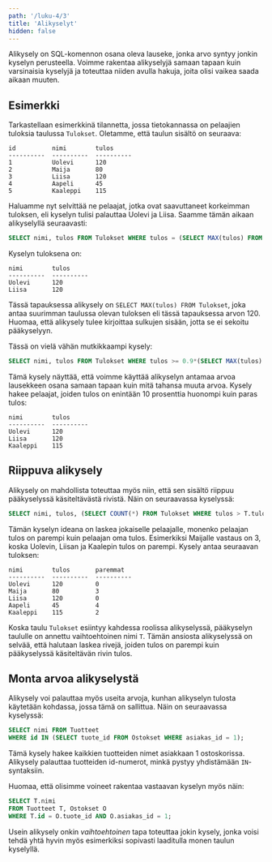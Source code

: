```yaml
---
path: '/luku-4/3'
title: 'Alikyselyt'
hidden: false
---
```


Alikysely on SQL-komennon osana oleva lauseke,
jonka arvo syntyy jonkin kyselyn perusteella.
Voimme rakentaa alikyselyjä samaan tapaan kuin
varsinaisia kyselyjä ja toteuttaa niiden avulla hakuja,
joita olisi vaikea saada aikaan muuten.

## Esimerkki

Tarkastellaan esimerkkinä tilannetta,
jossa tietokannassa on pelaajien tuloksia
taulussa `Tulokset`.
Oletamme, että taulun sisältö on seuraava:

```x
id          nimi        tulos     
----------  ----------  ----------
1           Uolevi      120       
2           Maija       80        
3           Liisa       120       
4           Aapeli      45        
5           Kaaleppi    115    
```

Haluamme nyt selvittää ne pelaajat,
jotka ovat saavuttaneet korkeimman tuloksen,
eli kyselyn tulisi palauttaa Uolevi ja Liisa.
Saamme tämän aikaan alikyselyllä seuraavasti:

```sql
SELECT nimi, tulos FROM Tulokset WHERE tulos = (SELECT MAX(tulos) FROM Tulokset);
```

Kyselyn tuloksena on:

```x
nimi        tulos     
----------  ----------
Uolevi      120       
Liisa       120       
```

Tässä tapauksessa alikysely on `SELECT MAX(tulos) FROM Tulokset`,
joka antaa suurimman taulussa olevan tuloksen
eli tässä tapauksessa arvon 120.
Huomaa, että alikysely tulee kirjoittaa sulkujen sisään,
jotta se ei sekoitu pääkyselyyn.

Tässä on vielä vähän mutkikkaampi kysely:

```sql
SELECT nimi, tulos FROM Tulokset WHERE tulos >= 0.9*(SELECT MAX(tulos) FROM Tulokset);
```

Tämä kysely näyttää, että voimme käyttää alikyselyn antamaa arvoa
lausekkeen osana samaan tapaan kuin mitä tahansa muuta arvoa.
Kysely hakee pelaajat, joiden tulos on enintään 10 prosenttia huonompi
kuin paras tulos:

```x
nimi        tulos     
----------  ----------
Uolevi      120       
Liisa       120       
Kaaleppi    115     
```

## Riippuva alikysely

Alikysely on mahdollista toteuttaa myös niin,
että sen sisältö riippuu pääkyselyssä käsiteltävästä rivistä.
Näin on seuraavassa kyselyssä:

```sql
SELECT nimi, tulos, (SELECT COUNT(*) FROM Tulokset WHERE tulos > T.tulos) paremmat FROM Tulokset T;
```

Tämän kyselyn ideana on laskea jokaiselle pelaajalle,
monenko pelaajan tulos on parempi kuin pelaajan oma tulos.
Esimerkiksi Maijalle vastaus on 3,
koska Uolevin, Liisan ja Kaalepin tulos on parempi.
Kysely antaa seuraavan tuloksen:

```x
nimi        tulos       paremmat
----------  ----------  ----------
Uolevi      120         0                                                    
Maija       80          3                                                    
Liisa       120         0                                                    
Aapeli      45          4                                                    
Kaaleppi    115         2                                                   
```

Koska taulu `Tulokset` esiintyy kahdessa roolissa alikyselyssä,
pääkyselyn taululle on annettu vaihtoehtoinen nimi `T`.
Tämän ansiosta alikyselyssä on selvää,
että halutaan laskea rivejä, joiden tulos on parempi
kuin pääkyselyssä käsiteltävän rivin tulos.

## Monta arvoa alikyselystä

Alikysely voi palauttaa myös useita arvoja,
kunhan alikyselyn tulosta käytetään kohdassa,
jossa tämä on sallittua.
Näin on seuraavassa kyselyssä:

```sql
SELECT nimi FROM Tuotteet
WHERE id IN (SELECT tuote_id FROM Ostokset WHERE asiakas_id = 1);
```

Tämä kysely hakee kaikkien tuotteiden nimet
asiakkaan 1 ostoskorissa.
Alikysely palauttaa tuotteiden id-numerot,
minkä pystyy yhdistämään `IN`-syntaksiin.

Huomaa, että olisimme voineet rakentaa vastaavan kyselyn myös näin:

```sql
SELECT T.nimi
FROM Tuotteet T, Ostokset O
WHERE T.id = O.tuote_id AND O.asiakas_id = 1;
```

Usein alikysely onkin _vaihtoehtoinen_ tapa toteuttaa jokin kysely,
jonka voisi tehdä yhtä hyvin myös
esimerkiksi sopivasti laaditulla monen taulun kyselyllä.
